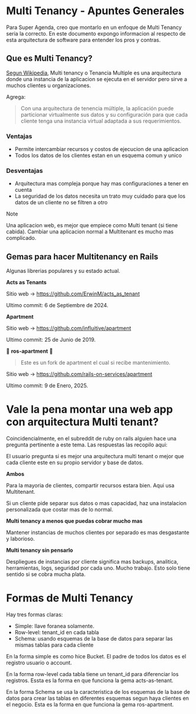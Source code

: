 # Multi Tenancy - Apuntes Generales

Para Super Agenda, creo que montarlo en un enfoque de Multi Tenancy seria la correcto. En este documento expongo informacion al respecto de esta arquitectura de software para entender los pros y contras.

## Que es Multi Tenancy?

[Segun Wikipedia](https://es.wikipedia.org/wiki/Tenencia_m%C3%BAltiple), Multi tenancy o Tenancia Multiple es una arquitectura donde una instancia de la aplicacion se ejecuta en el servidor pero sirve a muchos clientes u organizaciones.

Agrega:

> Con una arquitectura de tenencia múltiple, la aplicación puede particionar virtualmente sus datos y su configuración para que cada cliente tenga una instancia virtual adaptada a sus requerimientos.

### Ventajas

- Permite intercambiar recursos y costos de ejecucion de una aplicacion
- Todos los datos de los clientes estan en un esquema comun y unico

### Desventajas

- Arquitectura mas compleja porque hay mas configuraciones a tener en cuenta
- La seguridad de los datos necesita un trato muy cuidado para que los datos de un cliente no se filtren a otro

>[!Note]
> Una aplicacion web, es mejor que empiece como Multi tenant (si tiene cabida). Cambiar una aplicacion normal a Multitenant es mucho mas complicado.

## Gemas para hacer Multitenancy en Rails

Algunas librerias populares y su estado actual.

**Acts as Tenants**

Sitio web -> https://github.com/ErwinM/acts_as_tenant 

Ultimo commit: 6 de Septiembre de 2024.

**Apartment**

Sitio web -> https://github.com/influitive/apartment

Ultimo commit: 25 de Junio de 2019.

🌟 **ros-apartment** 🌟

> Este es un fork de apartment el cual si recibe mantenimiento.

Sitio web -> https://github.com/rails-on-services/apartment

Ultimo commit: 9 de Enero, 2025.

# Vale la pena montar una web app con arquitectura Multi tenant?

Coincidencialmente, en el subreddit de ruby on rails alguien hace una pregunta pertinente a este tema. Las respuestas las recopilo aqui:

El usuario pregunta si es mejor una arquitectura multi tenant o mejor que cada cliente este en su propio servidor y base de datos.

**Ambos**

Para la mayoria de clientes, compartir recursos estara bien. Aqui usa Multitenant.

Si un cliente pide separar sus datos o mas capacidad, haz una instalacion personalizada que costar mas de lo normal.

**Multi tenancy a menos que puedas cobrar mucho mas**

Mantener instancias de muchos clientes por separado es mas desgastante y laborioso.

**Multi tenancy sin pensarlo**

Despliegues de instancias por cliente significa mas backups, analitica, herramientas, logs, seguridad por cada uno. Mucho trabajo. Esto solo tiene sentido si se cobra mucha plata.

# Formas de Multi Tenancy

Hay tres formas claras:

- Simple: llave foranea solamente.
- Row-level: tenant_id en cada tabla
- Schema: usando esquemas de la base de datos para separar las mismas tablas para cada cliente

En la forma simple es como hice Bucket. El padre de todos los datos es el registro usuario o account.

En la forma row-level cada tabla tiene un tenant_id para diferenciar los registros. Essta es la forma en que funciona la gema acts-as-tenant.

En la forma Schema se usa la caracteristica de los esquemas de la base de datos para crear las tablas en diferentes esquemas segun haya clientes en el negocio. Esta es la forma en que funciona la gema ros-apartment.